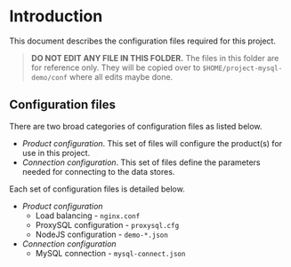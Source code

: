 # Introduction

This document describes the configuration files required for this project.

> **DO NOT EDIT ANY FILE IN THIS FOLDER.** The files in this folder are for reference only. They will be copied over to `$HOME/project-mysql-demo/conf` where all edits maybe done.

## Configuration files

There are two broad categories of configuration files as listed below.

- *Product configuration*. This set of files will configure the product(s) for use in this project.
- *Connection configuration*. This set of files define the parameters needed for connecting to the data stores.

Each set of configuration files is detailed below.

- *Product configuration*
  - Load balancing - `nginx.conf`
  - ProxySQL configuration - `proxysql.cfg`
  - NodeJS configuration - `demo-*.json`
- *Connection configuration*
  - MySQL connection - `mysql-connect.json`
